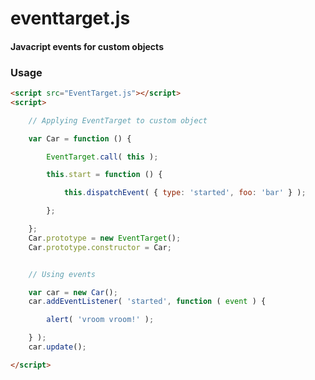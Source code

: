 eventtarget.js
========

#### Javacript events for custom objects ####

### Usage ###

```html
<script src="EventTarget.js"></script>
<script>

	// Applying EventTarget to custom object

	var Car = function () {

		EventTarget.call( this );

		this.start = function () {

			this.dispatchEvent( { type: 'started', foo: 'bar' } );

		};

	};
	Car.prototype = new EventTarget();
	Car.prototype.constructor = Car;


	// Using events

	var car = new Car();
	car.addEventListener( 'started', function ( event ) {

		alert( 'vroom vroom!' );

	} );
	car.update();

</script>
```
